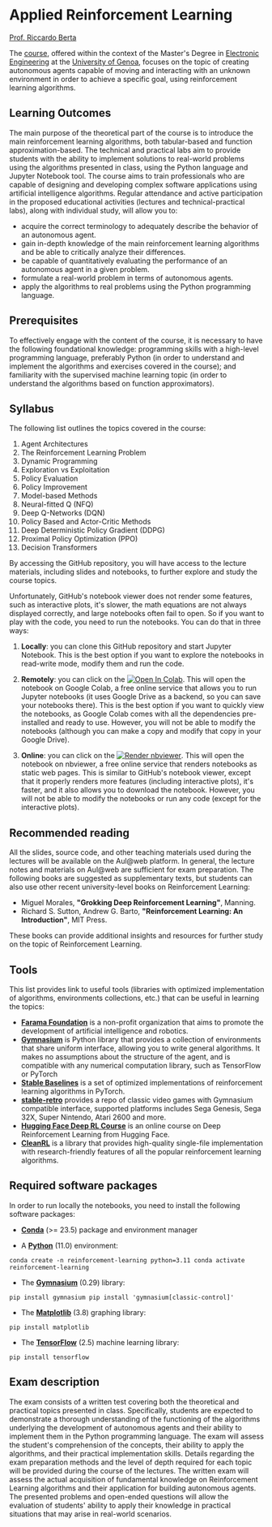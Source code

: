 # Applied Reinforcement Learning

[Prof. Riccardo Berta](https://about.me/riccardo.berta)

The [course](https://corsi.unige.it/en/off.f/2025/ins/90595), offered within the context of the Master's Degree in [Electronic Engineering](https://corsi.unige.it/en/corsi/11970) at the [University of Genoa](https://unige.it/), focuses on the topic of creating autonomous agents capable of moving and interacting with an unknown environment in order to achieve a specific goal, using reinforcement learning algorithms.

## Learning Outcomes

The main purpose of the theoretical part of the course is to introduce the main reinforcement learning algorithms, both tabular-based and function approximation-based. The technical and practical labs aim to provide students with the ability to implement solutions to real-world problems using the algorithms presented in class, using the Python language and Jupyter Notebook tool. The course aims to train professionals who are capable of designing and developing complex software applications using artificial intelligence algorithms.
Regular attendance and active participation in the proposed educational activities (lectures and technical-practical labs), along with individual study, will allow you to:

- acquire the correct terminology to adequately describe the behavior of an autonomous agent.
- gain in-depth knowledge of the main reinforcement learning algorithms and be able to critically analyze their differences.
- be capable of quantitatively evaluating the performance of an autonomous agent in a given problem.
- formulate a real-world problem in terms of autonomous agents.
- apply the algorithms to real problems using the Python programming language.

## Prerequisites

To effectively engage with the content of the course, it is necessary to have the following foundational knowledge: programming skills with a high-level programming language, preferably Python (in order to understand and implement the algorithms and exercises covered in the course); and familiarity with the supervised machine learning topic (in order to understand the algorithms based on function approximators).

## Syllabus

The following list outlines the topics covered in the course:

1. Agent Architectures 
2. The Reinforcement Learning Problem
3. Dynamic Programming
4. Exploration vs Exploitation
5. Policy Evaluation
6. Policy Improvement
7. Model-based Methods
8. Neural-fitted Q (NFQ)
9. Deep Q-Networks (DQN)
10. Policy Based and Actor-Critic Methods
11. Deep Deterministic Policy Gradient (DDPG)
12. Proximal Policy Optimization (PPO)
13. Decision Transformers

By accessing the GitHub repository, you will have access to the lecture materials, including slides and notebooks, to further explore and study the course topics.

Unfortunately, GitHub's notebook viewer does not render some features, such as interactive plots, it's slower, the math equations are not always displayed correctly, and large notebooks often fail to open. So if you want to play with the code, you need to run the notebooks. You can do that in three ways:

1. **Locally**: you can clone this GitHub repository and start Jupyter Notebook. This is the best option if you want to explore the notebooks in read-write mode, modify them and run the code.

2. **Remotely**: you can click on the [![Open In Colab](https://colab.research.google.com/assets/colab-badge.svg)](http://colab.research.google.com/github/riccardoberta/reinforcement-learning). This will open the notebook on Google Colab, a free online service that allows you to run Jupyter notebooks (it uses Google Drive as a backend, so you can save your notebooks there). This is the best option if you want to quickly view the notebooks, as Google Colab comes with all the dependencies pre-installed and ready to use. However, you will not be able to modify the notebooks (although you can make a copy and modify that copy in your Google Drive).

3. **Online**: you can click on the <a href="https://nbviewer.jupyter.org/github/riccardoberta/reinforcement-learning"><img src="https://raw.githubusercontent.com/jupyter/design/master/logos/Badges/nbviewer_badge.svg" alt="Render nbviewer" /></a>. This will open the notebook on nbviewer, a free online service that renders notebooks as static web pages. This is similar to GitHub's notebook viewer, except that it properly renders more features (including interactive plots), it's faster, and it also allows you to download the notebook. However, you will not be able to modify the notebooks or run any code (except for the interactive plots).

## Recommended reading

All the slides, source code, and other teaching materials used during the lectures will be available on the Aul@web platform. In general, the lecture notes and materials on Aul@web are sufficient for exam preparation. The following books are suggested as supplementary texts, but students can also use other recent university-level books on Reinforcement Learning:

- Miguel Morales, **"Grokking Deep Reinforcement Learning"**, Manning.
- Richard S. Sutton, Andrew G. Barto, **"Reinforcement Learning: An Introduction"**, MIT Press.

These books can provide additional insights and resources for further study on the topic of Reinforcement Learning.

## Tools

This list provides link to useful tools (libraries with optimized implementation of algorithms, environments collections, etc.) that can be useful in learning the topics:

- [**Farama Foundation**](https://farama.org/) is a non-profit organization that aims to promote the development of artificial intelligence and robotics.
- [**Gymnasium**](https://gymnasium.farama.org/) is Python library that provides a collection of environments that share uniform interface, allowing you to write general algorithms. It makes no assumptions about the structure of the agent, and is compatible with any numerical computation library, such as TensorFlow or PyTorch
- [**Stable Baselines**](https://github.com/DLR-RM/stable-baselines3) is a set of optimized implementations of reinforcement learning algorithms in PyTorch.
- [**stable-retro**](https://stable-retro.farama.org/) provides a repo of classic video games with Gymnasium compatible interface, supported platforms includes Sega Genesis, Sega 32X, Super Nintendo, Atari 2600 and more.
- [**Hugging Face Deep RL Course**](https://huggingface.co/learn/deep-rl-course/unit0/introduction) is an online course on Deep Reinforcement Learning from Hugging Face.
- [**CleanRL**](https://github.com/vwxyzjn/cleanrl) is a library that provides high-quality single-file implementation with research-friendly features of all the popular reinforcement learning algorithms.

## Required software packages

In order to run locally the notebooks, you need to install the following software packages:

- [**Conda**](https://docs.conda.io/en/latest/) (>= 23.5) package and environment manager

- A [**Python**](https://www.python.org/) (11.0) environment:

`
conda create -n reinforcement-learning python=3.11
conda activate reinforcement-learning
`

- The [**Gymnasium**](https://gymnasium.farama.org/) (0.29) library:

`
pip install gymnasium
pip install 'gymnasium[classic-control]'
`

- The [**Matplotlib**](https://matplotlib.org/) (3.8) graphing library:

`
pip install matplotlib  
`

- The [**TensorFlow**](https://www.tensorflow.org/) (2.5) machine learning library:

`
pip install tensorflow
`

## Exam description

The exam consists of a written test covering both the theoretical and practical topics presented in class. Specifically, students are expected to demonstrate a thorough understanding of the functioning of the algorithms underlying the development of autonomous agents and their ability to implement them in the Python programming language. The exam will assess the student's comprehension of the concepts, their ability to apply the algorithms, and their practical implementation skills. Details regarding the exam preparation methods and the level of depth required for each topic will be provided during the course of the lectures. The written exam will assess the actual acquisition of fundamental knowledge on Reinforcement Learning algorithms and their application for building autonomous agents. The presented problems and open-ended questions will allow the evaluation of students' ability to apply their knowledge in practical situations that may arise in real-world scenarios.